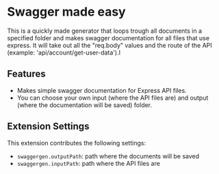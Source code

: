 # Swagger made easy

This is a quickly made generator that loops trough all documents in a specified folder and makes
swagger documentation for all files that use express. It will take out all the "req.body" values
and the route of the API (example: 'api/account/get-user-data').I

## Features
- Makes simple swagger documentation for Express API files.
- You can choose your own input (where the API files are) and output (where the documentation will be saved) folder.

## Extension Settings

This extension contributes the following settings:

* `swaggergen.outputPath`: path where the documents will be saved
* `swaggergen.inputPath`: path where the API files are